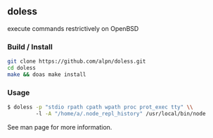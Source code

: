 ## doless

execute commands restrictively on OpenBSD

### Build / Install
```bash
git clone https://github.com/alpn/doless.git
cd doless
make && doas make install
```

### Usage

```bash
$ doless -p "stdio rpath cpath wpath proc prot_exec tty" \\
         -l -A "/home/a/.node_repl_history" /usr/local/bin/node
```

See man page for more information.
